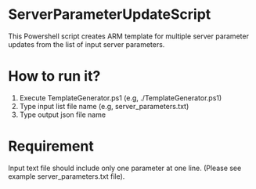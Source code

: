 # ServerParameterUpdateScript
This Powershell script creates ARM template for multiple server parameter updates from the list of input server parameters. 
# How to run it? 
1. Execute TemplateGenerator.ps1 (e.g, ./TemplateGenerator.ps1)
2. Type input list file name (e.g, server_parameters.txt)
3. Type output json file name 
# Requirement 
Input text file should include only one parameter at one line. 
(Please see example server_parameters.txt file). 
